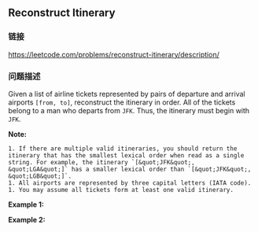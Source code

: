 ## Reconstruct Itinerary  
### 链接  
https://leetcode.com/problems/reconstruct-itinerary/description/  
### 问题描述
Given a list of airline tickets represented by pairs of departure and arrival airports `[from, to]`, reconstruct the itinerary in order. All of the tickets belong to a man who departs from `JFK`. Thus, the itinerary must begin with `JFK`.

**Note:**

	1. If there are multiple valid itineraries, you should return the itinerary that has the smallest lexical order when read as a single string. For example, the itinerary `[&quot;JFK&quot;, &quot;LGA&quot;]` has a smaller lexical order than `[&quot;JFK&quot;, &quot;LGB&quot;]`.
	1. All airports are represented by three capital letters (IATA code).
	1. You may assume all tickets form at least one valid itinerary.

**Example 1:**

**Example 2:**
